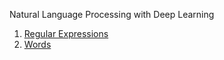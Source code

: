 Natural Language Processing with Deep Learning

1. [Regular Expressions](/regex.md)
1. [Words](/words.md)